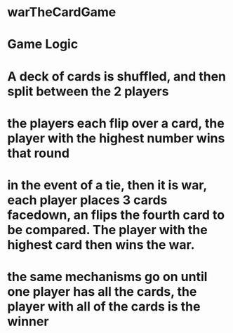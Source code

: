 # warTheCardGame
# Game Logic 
# A deck of cards is shuffled, and then split between the 2 players
# the players each flip over a card, the player with the highest number wins that round
# in the event of a tie, then it is war, each player places 3 cards facedown, an flips the fourth card to be compared. The player with the highest card then wins the war. 
# the same mechanisms go on until one player has all the cards, the player with all of the cards is the winner 